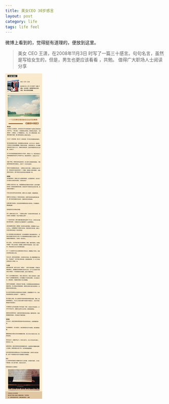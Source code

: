 ```yaml
---
title: 美女CEO 30岁感言
layout: post
category: life
tags: life feel
---
```


微博上看到的，觉得挺有道理的，便放到这里。  
> 美女 CEO 王潇，在2008年11月3日 时写了一篇三十感言。句句名言，虽然是写给女生的，但是，男生也更应该看看 ，共勉。 值得广大职场人士阅读分享

![](/images/life-female-ceo-30-feelings.jpg)
